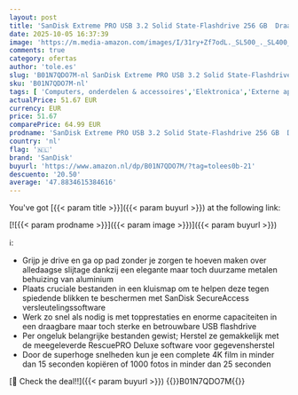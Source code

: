 ```yaml
---
layout: post
title: 'SanDisk Extreme PRO USB 3.2 Solid State-Flashdrive 256 GB  Draagbare En Betrouwbare  Leessnelheden Tot 420 MB/s  Behuizing Van Aluminium  Versleutelingssoftware  Zwart'
date: 2025-10-05 16:37:39
image: 'https://m.media-amazon.com/images/I/31ry+Zf7odL._SL500_._SL400_.jpg'
comments: true
category: ofertas
author: 'tole.es'
slug: 'B01N7QDO7M-nl SanDisk Extreme PRO USB 3.2 Solid State-Flashdrive 256 GB...'
sku: 'B01N7QDO7M-nl'
tags: [ 'Computers, onderdelen & accessoires','Elektronica','Externe apparaten & dataopslag','Gegevensopslag','USB-flashstations','sandisk','🇳🇱', ]
actualPrice: 51.67 EUR
currency: EUR
price: 51.67
comparePrice: 64.99 EUR
prodname: 'SanDisk Extreme PRO USB 3.2 Solid State-Flashdrive 256 GB  Draagbare En Betrouwbare  Leessnelheden Tot 420 MB/s  Behuizing Van Aluminium  Versleutelingssoftware  Zwart'
country: 'nl'
flag: '🇳🇱'
brand: 'SanDisk'
buyurl: 'https://www.amazon.nl/dp/B01N7QDO7M/?tag=tolees0b-21'
descuento: '20.50'
average: '47.8834615384616'
---
```


You've got [{{< param title >}}]({{< param buyurl >}}) at the following link:

[![{{< param prodname >}}]({{< param image >}})]({{< param buyurl >}})

ℹ️:

- Grijp je drive en ga op pad zonder je zorgen te hoeven maken over alledaagse slijtage dankzij een elegante maar toch duurzame metalen behuizing van aluminium
- Plaats cruciale bestanden in een kluismap om te helpen deze tegen spiedende blikken te beschermen met SanDisk SecureAccess versleutelingssoftware
- Werk zo snel als nodig is met topprestaties en enorme capaciteiten in een draagbare maar toch sterke en betrouwbare USB flashdrive
- Per ongeluk belangrijke bestanden gewist; Herstel ze gemakkelijk met de meegeleverde RescuePRO Deluxe software voor gegevensherstel
- Door de superhoge snelheden kun je een complete 4K film in minder dan 15 seconden kopiëren of 1000 fotos in minder dan 25 seconden

[🛒 Check the deal!!]({{< param buyurl >}})
{{<world>}}B01N7QDO7M{{</world>}}
